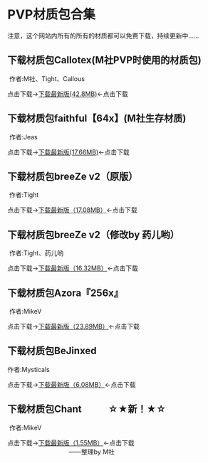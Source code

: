 # PVP材质包合集

注意，这个网站内所有的所有的材质都可以免费下载，持续更新中……

## 下载材质包Callotex(M社PVP时使用的材质包)

  作者:M社、Tight、Callous

点击下载→[下载最新版(42.8MB)](https://pan.baidu.com/s/1O2ve0mSJX7F_MISNP9Alag)←点击下载

## 下载材质包faithful【64x】(M社生存材质)

  作者:Jeas
 
点击下载→[下载最新版(17.66MB)](https://pan.baidu.com/s/1W2VG301t1YHU5u8XtLtlPw)←点击下载

## 下载材质包breeZe v2（原版）

  作者:Tight

点击下载→[下载最新版（17.08MB）](https://pan.baidu.com/s/164BeLU4x7jOOf_Zs6NgfFA)←点击下载

## 下载材质包breeZe v2（修改by 药儿哟）

  作者:Tight、药儿哟

点击下载→[下载最新版（16.32MB）](https://pan.baidu.com/s/1Vk1bZVZGUXLWhfdhQoZ5pg)←点击下载

## 下载材质包Azora『256x』

  作者:MikeV

点击下载→[下载最新版（23.89MB）](https://pan.baidu.com/s/1KgPPhtzj_WTZQ9bbWkj1ow)←点击下载

## 下载材质包BeJinxed

  作者:Mysticals

点击下载→[下载最新版（6.08MB）](https://pan.baidu.com/s/1KksT-NvVDrlmmCvXbaVrRw)←点击下载

## 下载材质包Chant             ☆★新！★☆

  作者:MikeV

点击下载→[下载最新版（1.55MB）](https://pan.baidu.com/s/1l_O5f7k7o9SojYl19dol_g)←点击下载
                                                                                          ——整理by M社
